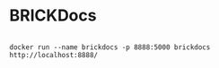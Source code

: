 # BRICKDocs
<pre>
<code>
docker run --name brickdocs -p 8888:5000 brickdocs
http://localhost:8888/
</code>
</pre>
